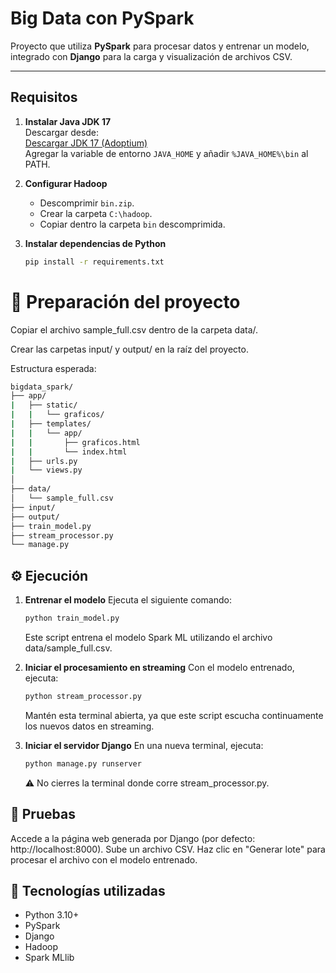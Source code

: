 # Big Data con PySpark

Proyecto que utiliza **PySpark** para procesar datos y entrenar un modelo, integrado con **Django** para la carga y visualización de archivos CSV.

---

## Requisitos

1. **Instalar Java JDK 17**  
   Descargar desde:  
   [Descargar JDK 17 (Adoptium)](https://adoptium.net/es/download?link=https%3A%2F%2Fgithub.com%2Fadoptium%2Ftemurin17-binaries%2Freleases%2Fdownload%2Fjdk-17.0.16%252B8%2FOpenJDK17U-jdk_x64_windows_hotspot_17.0.16_8.msi&vendor=Adoptium)  
   Agregar la variable de entorno `JAVA_HOME` y añadir `%JAVA_HOME%\bin` al PATH.

2. **Configurar Hadoop**  
   - Descomprimir `bin.zip`.  
   - Crear la carpeta `C:\hadoop`.  
   - Copiar dentro la carpeta `bin` descomprimida.

3. **Instalar dependencias de Python**  
   ```bash
   pip install -r requirements.txt

# 📂 Preparación del proyecto

Copiar el archivo sample_full.csv dentro de la carpeta data/.

Crear las carpetas input/ y output/ en la raíz del proyecto.

Estructura esperada:
```bash
bigdata_spark/
├── app/
|   ├── static/
|   |   └── graficos/
|   ├── templates/
|   |   └── app/
|   |       ├── graficos.html
|   |       └── index.html
|   ├── urls.py
|   └── views.py
│
├── data/
│   └── sample_full.csv
├── input/
├── output/
├── train_model.py
├── stream_processor.py
└── manage.py
```

## ⚙️ Ejecución

1. **Entrenar el modelo**
   Ejecuta el siguiente comando:
   ```bash
   python train_model.py
   ```
   Este script entrena el modelo Spark ML utilizando el archivo data/sample_full.csv.

2. **Iniciar el procesamiento en streaming**
   Con el modelo entrenado, ejecuta:
   ```bash
   python stream_processor.py
   ```
   Mantén esta terminal abierta, ya que este script escucha continuamente los nuevos datos en streaming.

3. **Iniciar el servidor Django**
   En una nueva terminal, ejecuta:
   ```bash
   python manage.py runserver
   ```
   ⚠️ No cierres la terminal donde corre stream_processor.py.

## 🧪 Pruebas
Accede a la página web generada por Django (por defecto: http://localhost:8000).
Sube un archivo CSV.
Haz clic en "Generar lote" para procesar el archivo con el modelo entrenado.

## 🧰 Tecnologías utilizadas
- Python 3.10+
- PySpark
- Django
- Hadoop
- Spark MLlib
